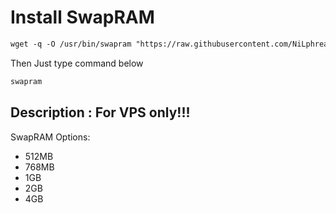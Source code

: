# Install SwapRAM
 ```html
wget -q -O /usr/bin/swapram "https://raw.githubusercontent.com/NiLphreakz/swapram/main/swapram.sh" && chmod +x /usr/bin/swapram && swapram
  ```
Then Just type command below
 ```html
swapram
  ```

## Description : For VPS only!!!

 SwapRAM Options:
- 512MB
- 768MB
- 1GB
- 2GB
- 4GB
